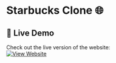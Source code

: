 # Starbucks Clone 🌐
## 🚀 Live Demo  
Check out the live version of the website:  
[![View Website](https://img.shields.io/badge/Website-Live-blue?style=flat-square)](https://afxxl.github.io/Starbucks-Clone/)  
